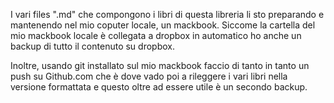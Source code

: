 


I vari files ".md" che compongono i libri di questa libreria li sto preparando e mantenendo nel mio coputer locale, un mackbook.
Siccome la cartella del mio mackbook locale è collegata a dropbox in automatico ho anche un backup di tutto il contenuto su dropbox.

Inoltre, usando git installato sul mio mackbook faccio di tanto in tanto un push su Github.com che è dove vado poi a rileggere i vari libri nella versione formattata e questo oltre ad essere utile è un secondo backup.